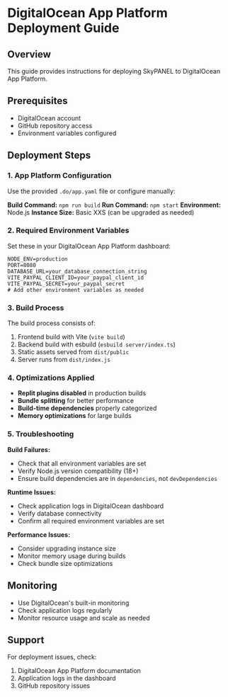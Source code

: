 # DigitalOcean App Platform Deployment Guide

## Overview
This guide provides instructions for deploying SkyPANEL to DigitalOcean App Platform.

## Prerequisites
- DigitalOcean account
- GitHub repository access
- Environment variables configured

## Deployment Steps

### 1. App Platform Configuration

Use the provided `.do/app.yaml` file or configure manually:

**Build Command:** `npm run build`
**Run Command:** `npm start`
**Environment:** Node.js
**Instance Size:** Basic XXS (can be upgraded as needed)

### 2. Required Environment Variables

Set these in your DigitalOcean App Platform dashboard:

```
NODE_ENV=production
PORT=8080
DATABASE_URL=your_database_connection_string
VITE_PAYPAL_CLIENT_ID=your_paypal_client_id
VITE_PAYPAL_SECRET=your_paypal_secret
# Add other environment variables as needed
```

### 3. Build Process

The build process consists of:
1. Frontend build with Vite (`vite build`)
2. Backend build with esbuild (`esbuild server/index.ts`)
3. Static assets served from `dist/public`
4. Server runs from `dist/index.js`

### 4. Optimizations Applied

- **Replit plugins disabled** in production builds
- **Bundle splitting** for better performance
- **Build-time dependencies** properly categorized
- **Memory optimizations** for large builds

### 5. Troubleshooting

**Build Failures:**
- Check that all environment variables are set
- Verify Node.js version compatibility (18+)
- Ensure build dependencies are in `dependencies`, not `devDependencies`

**Runtime Issues:**
- Check application logs in DigitalOcean dashboard
- Verify database connectivity
- Confirm all required environment variables are set

**Performance Issues:**
- Consider upgrading instance size
- Monitor memory usage during builds
- Check bundle size optimizations

## Monitoring

- Use DigitalOcean's built-in monitoring
- Check application logs regularly
- Monitor resource usage and scale as needed

## Support

For deployment issues, check:
1. DigitalOcean App Platform documentation
2. Application logs in the dashboard
3. GitHub repository issues
